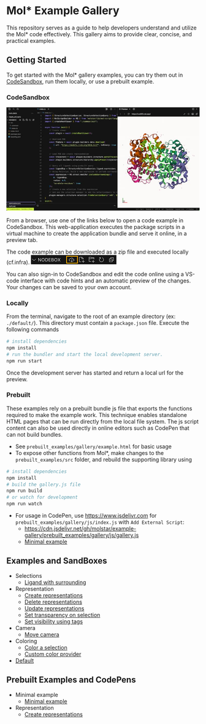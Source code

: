 Mol* Example Gallery
====================
This repository serves as a guide to help developers understand and utilize the Mol* code effectively. This gallery aims to provide clear, concise, and practical examples.

## Getting Started
To get started with the Mol* gallery examples, you can try them out in [CodeSandbox](codesandbox.io), run them locally, or use a prebuilt example. 

### CodeSandbox
![CodeSanbox!](assets/codesandbox_overview.jpg)

From a browser, use one of the links below to open a code example in CodeSandbox. This web-application executes the package scripts in a virtual machine to create the application bundle and serve it online, in a preview tab.

The code example can be downloaded as a zip file and executed locally (cf.infra).
![Download zip file!](assets/codesandbox_download.png)

You can also sign-in to CodeSandbox and edit the code online using a VS-code interface with code hints and an automatic preview of the changes. Your changes can be saved to your own account.

### Locally
From the terminal, navigate to the root of an example directory (ex: `./default/`). This directory must contain a `package.json` file. Execute the following commands
```sh
# install dependencies
npm install
# run the bundler and start the local development server.
npm run start
```
Once the development server has started and return a local url for the preview.

### Prebuilt
These examples rely on a prebuilt bundle js file that exports the functions required to make the example work. This technique enables standalone HTML pages that can
be run directly from the local file system. The js script content can also be used directly in online editors such as CodePen that can not build bundles.
- See `prebuilt_examples/gallery/example.html` for basic usage
- To expose other functions from Mol*, make changes to the `prebuilt_examples/src` folder, and rebuild the supporting library using
```sh
# install dependencies
npm install
# build the gallery.js file
npm run build
# or watch for development
npm run watch
```
- For usage in CodePen, use https://www.jsdelivr.com for `prebuilt_examples/gallery/js/index.js` with `Add External Script`:
  - https://cdn.jsdelivr.net/gh/molstar/example-gallery/prebuilt_examples/gallery/js/gallery.js
  - [Minimal example](https://codepen.io/dsehnal/pen/rNgyGZm)

## Examples and SandBoxes
- Selections
  - [Ligand with surrounding](https://codesandbox.io/p/sandbox/github/molstar/example-gallery/master/selection/select_ligand_and_surroundings)
- Representation
  - [Create representations](https://codesandbox.io/p/sandbox/github/molstar/example-gallery/master/representation/create_representations)
  - [Delete representations](https://codesandbox.io/p/sandbox/github/molstar/example-gallery/master/representation/delete_representations)
  - [Update representations](https://codesandbox.io/p/sandbox/github/molstar/example-gallery/master/representation/update_representations)
  - [Set transparency on selection](https://codesandbox.io/p/sandbox/github/molstar/example-gallery/master/representation/transparency_using_selection)
  - [Set visibility using tags](https://codesandbox.io/p/sandbox/github/molstar/example-gallery/master/representation/visibility_using_tags)
- Camera
  - [Move camera](https://codesandbox.io/p/sandbox/github/molstar/example-gallery/master/camera/move_camera)
- Coloring
  - [Color a selection](https://codesandbox.io/p/sandbox/github/molstar/example-gallery/master/coloring/color_a_selection)
  - [Custom color provider](https://codesandbox.io/p/sandbox/github/molstar/example-gallery/master/coloring/custom_color_provider)
- [Default](https://codesandbox.io/p/sandbox/github/molstar/example-gallery/master/default)

## Prebuilt Examples and CodePens
- Minimal example
  - [Minimal example](https://codepen.io/dsehnal/pen/rNgyGZm)
- Representation
  - [Create representations](https://codepen.io/papillot/pen/NWVjLWj?editors=0010)